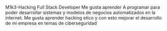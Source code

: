 M1k3-Hacking Full Stack Developer
Me gusta aprender A programar para poder desarrollar sistemas y modelos de negocios automatizados en la internet.
Me gusta aprender hacking etico y con esto mejorar el desarrollo de mi empresa en temas de ciberseguridad

